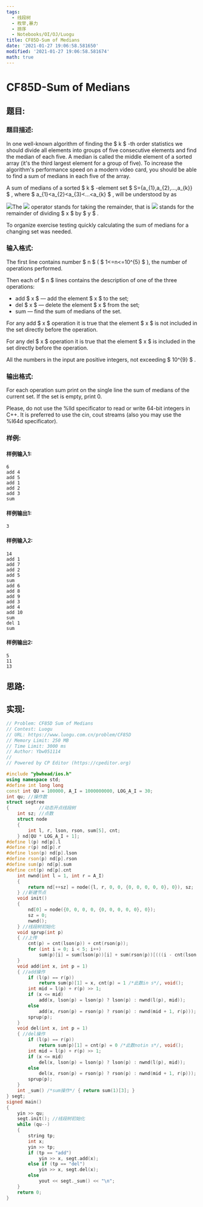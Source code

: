 ```yaml
---
tags: 
  - 线段树
  - 枚举,暴力
  - 排序
  - Notebooks/OI/OJ/Luogu
title: CF85D-Sum of Medians
date: '2021-01-27 19:06:58.581650'
modified: '2021-01-27 19:06:58.581674'
math: true
---
```

# CF85D-Sum of Medians
## 题目:
### 题目描述:
In one well-known algorithm of finding the $ k $ -th order statistics we should divide all elements into groups of five consecutive elements and find the median of each five. A median is called the middle element of a sorted array (it's the third largest element for a group of five). To increase the algorithm's performance speed on a modern video card, you should be able to find a sum of medians in each five of the array.

A sum of medians of a sorted $ k $ -element set $ S={a_{1},a_{2},...,a_{k}} $ , where $ a_{1}&lt;a_{2}&lt;a_{3}&lt;...&lt;a_{k} $ , will be understood by as

![](https://cdn.luogu.com.cn/upload/vjudge_pic/CF85D/ade3397df6e8978ddadfc100b4ccb88beefd1e3f.png)The ![](https://cdn.luogu.com.cn/upload/vjudge_pic/CF85D/99fd5677ca5c02520be7595d9b1eaf3e9972e601.png) operator stands for taking the remainder, that is ![](https://cdn.luogu.com.cn/upload/vjudge_pic/CF85D/cb1d84ad58154eb7ea26b65d1ae0039570db9bb6.png) stands for the remainder of dividing $ x $ by $ y $ .

To organize exercise testing quickly calculating the sum of medians for a changing set was needed.
### 输入格式:
The first line contains number $ n $ ( $ 1<=n<=10^{5} $ ), the number of operations performed.

Then each of $ n $ lines contains the description of one of the three operations:

- add $ x $  — add the element $ x $ to the set;
- del $ x $  — delete the element $ x $ from the set;
- sum — find the sum of medians of the set.

For any add $ x $  operation it is true that the element $ x $ is not included in the set directly before the operation.

For any del $ x $  operation it is true that the element $ x $ is included in the set directly before the operation.

All the numbers in the input are positive integers, not exceeding $ 10^{9} $ .
### 输出格式:
For each operation sum print on the single line the sum of medians of the current set. If the set is empty, print 0.

Please, do not use the %lld specificator to read or write 64-bit integers in C++. It is preferred to use the cin, cout streams (also you may use the %I64d specificator).
### 样例:
#### 样例输入1:
```
6
add 4
add 5
add 1
add 2
add 3
sum

```
#### 样例输出1:
```
3

```
#### 样例输入2:
```
14
add 1
add 7
add 2
add 5
sum
add 6
add 8
add 9
add 3
add 4
add 10
sum
del 1
sum

```
#### 样例输出2:
```
5
11
13

```
## 思路:

## 实现:
```cpp
// Problem: CF85D Sum of Medians
// Contest: Luogu
// URL: https://www.luogu.com.cn/problem/CF85D
// Memory Limit: 250 MB
// Time Limit: 3000 ms
// Author: Ybw051114
//
// Powered by CP Editor (https://cpeditor.org)

#include "ybwhead/ios.h"
using namespace std;
#define int long long
const int QU = 100000, A_I = 1000000000, LOG_A_I = 30;
int qu; //操作数
struct segtree
{           //动态开点线段树
    int sz; //点数
    struct node
    {
        int l, r, lson, rson, sum[5], cnt;
    } nd[QU * LOG_A_I + 1];
#define l(p) nd[p].l
#define r(p) nd[p].r
#define lson(p) nd[p].lson
#define rson(p) nd[p].rson
#define sum(p) nd[p].sum
#define cnt(p) nd[p].cnt
    int nwnd(int l = 1, int r = A_I)
    {
        return nd[++sz] = node({l, r, 0, 0, {0, 0, 0, 0, 0}, 0}), sz;
    } //新建节点
    void init()
    {
        nd[0] = node({0, 0, 0, 0, {0, 0, 0, 0, 0}, 0});
        sz = 0;
        nwnd();
    } //线段树初始化
    void sprup(int p)
    { //上传
        cnt(p) = cnt(lson(p)) + cnt(rson(p));
        for (int i = 0; i < 5; i++)
            sum(p)[i] = sum(lson(p))[i] + sum(rson(p))[(((i - cnt(lson(p))) % 5) + 5) % 5];
    }
    void add(int x, int p = 1)
    { //add操作
        if (l(p) == r(p))
            return sum(p)[1] = x, cnt(p) = 1 /*此数in s*/, void();
        int mid = l(p) + r(p) >> 1;
        if (x <= mid)
            add(x, lson(p) = lson(p) ? lson(p) : nwnd(l(p), mid));
        else
            add(x, rson(p) = rson(p) ? rson(p) : nwnd(mid + 1, r(p)));
        sprup(p);
    }
    void del(int x, int p = 1)
    { //del操作
        if (l(p) == r(p))
            return sum(p)[1] = cnt(p) = 0 /*此数notin s*/, void();
        int mid = l(p) + r(p) >> 1;
        if (x <= mid)
            del(x, lson(p) = lson(p) ? lson(p) : nwnd(l(p), mid));
        else
            del(x, rson(p) = rson(p) ? rson(p) : nwnd(mid + 1, r(p)));
        sprup(p);
    }
    int _sum() /*sum操作*/ { return sum(1)[3]; }
} segt;
signed main()
{
    yin >> qu;
    segt.init(); //线段树初始化
    while (qu--)
    {
        string tp;
        int x;
        yin >> tp;
        if (tp == "add")
            yin >> x, segt.add(x);
        else if (tp == "del")
            yin >> x, segt.del(x);
        else
            yout << segt._sum() << "\n";
    }
    return 0;
}

```
